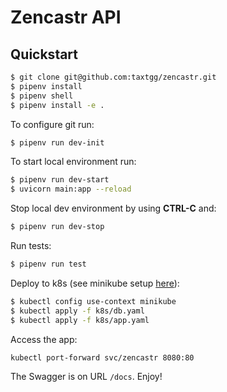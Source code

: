 # Zencastr API

Quickstart
----------

```bash
$ git clone git@github.com:taxtgg/zencastr.git
$ pipenv install 
$ pipenv shell
$ pipenv install -e .
```
To configure git run:
```bash
$ pipenv run dev-init
```

To start local environment run:
```bash
$ pipenv run dev-start
$ uvicorn main:app --reload
```
Stop local dev environment by using **CTRL-C** and:
```bash
$ pipenv run dev-stop
```

Run tests:
```bash
$ pipenv run test
```

Deploy to k8s (see minikube setup [here](https://minikube.sigs.k8s.io/docs/start/)):
```bash
$ kubectl config use-context minikube
$ kubectl apply -f k8s/db.yaml
$ kubectl apply -f k8s/app.yaml
```

Access the app:
```bash
kubectl port-forward svc/zencastr 8080:80
```

The Swagger is on URL `/docs`. Enjoy!